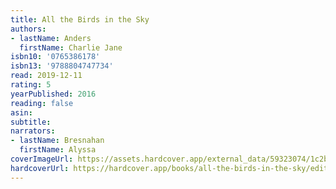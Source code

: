 ```yaml
---
title: All the Birds in the Sky
authors:
- lastName: Anders
  firstName: Charlie Jane
isbn10: '0765386178'
isbn13: '9788804747734'
read: 2019-12-11
rating: 5
yearPublished: 2016
reading: false
asin:
subtitle:
narrators:
- lastName: Bresnahan
  firstName: Alyssa
coverImageUrl: https://assets.hardcover.app/external_data/59323074/1c2b9d683c2cea0f2521eaa3952654e560e250e1.jpeg
hardcoverUrl: https://hardcover.app/books/all-the-birds-in-the-sky/editions/30403913
---
```

